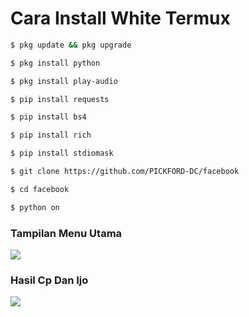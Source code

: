 # Cara Install White Termux
```bash
$ pkg update && pkg upgrade

$ pkg install python

$ pkg install play-audio

$ pip install requests

$ pip install bs4

$ pip install rich

$ pip install stdiomask

$ git clone https://github.com/PICKFORD-DC/facebook

$ cd facebook

$ python on

```
### Tampilan Menu Utama ###
<img src="https://b.top4top.io/p_2578evx7m0.jpg">

### Hasil Cp Dan Ijo ###
<img src="https://c.top4top.io/p_25788k0dp1.jpg">
